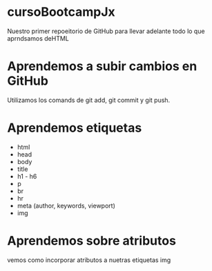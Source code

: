 # cursoBootcampJx

Nuestro primer repoeitorio de GitHub para llevar adelante todo lo que aprndsamos deHTML

# Aprendemos a subir cambios en GitHub

Utilizamos los comands de git add, git commit y git push.

# Aprendemos etiquetas
- html
- head
- body
- title
- h1 - h6
- p
- br
- hr
- meta (author, keywords, viewport)
- img

# Aprendemos sobre atributos

vemos como incorporar atributos a nuetras etiquetas img